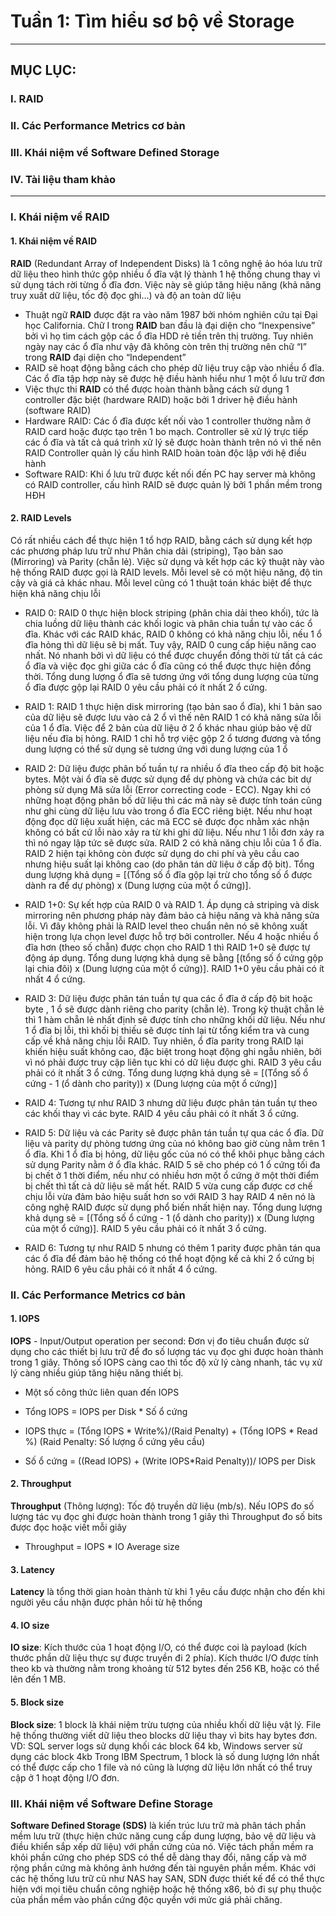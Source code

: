 
# Tuần 1: Tìm hiểu sơ bộ về Storage
---
## **MỤC LỤC:**

### I. RAID

### II. Các Performance Metrics cơ bản

### III. Khái niệm về Software Defined Storage

### IV. Tài liệu tham khảo
---
### I. Khái niệm về RAID
#### 1. Khái niệm về RAID
**RAID** (Redundant Array of Independent Disks) là 1 công nghệ ảo hóa lưu trữ dữ liệu theo hình thức gộp nhiều ổ đĩa vật lý thành 1 hệ thống chung thay vì sử dụng tách rời từng ổ đĩa đơn. Việc này sẽ giúp tăng hiệu năng (khả năng truy xuất dữ liệu, tốc độ đọc ghi…) và độ an toàn dữ liệu
- Thuật ngữ **RAID** được đặt ra vào năm 1987 bởi nhóm nghiên cứu tại Đại học California. Chữ I trong **RAID** ban đầu là đại diện cho “Inexpensive” bởi vì họ tìm cách gộp các ổ đĩa HDD rẻ tiền trên thị trường. Tuy nhiên ngày nay các ổ đĩa như vậy đã không còn trên thị trường nên chữ “I” trong **RAID** đại diện cho “Independent”
- RAID sẽ hoạt động bằng cách cho phép dữ liệu truy cập vào nhiều ổ đĩa. Các ổ đĩa tập hợp này sẽ được hệ điều hành hiểu như 1 một ổ lưu trữ đơn
- Việc thực thi **RAID** có thể được hoàn thành bằng cách sử dụng 1 controller đặc biệt (hardware RAID) hoặc bởi 1 driver hệ điều hành (software RAID)
 - Hardware RAID: Các ổ đĩa được kết nối vào 1 controller thường nằm ở RAID card hoặc được tạo trên 1 bo mạch. Controller sẽ xử lý trực tiếp các ổ đĩa và tất cả quá trình xử lý sẽ được hoàn thành trên nó vì thế nên RAID Controller quản lý cấu hình RAID hoàn toàn độc lập với hệ điều hành
 - Software RAID: Khi ổ lưu trữ được kết nối đến PC hay server mà không có RAID controller, cấu hình RAID sẽ được quản lý bởi 1 phần mềm trong HĐH




#### 2. RAID Levels
Có rất nhiều cách để thực hiện 1 tổ hợp RAID, bằng cách sử dụng kết hợp các phương pháp lưu trữ như Phân chia dải (striping), Tạo bản sao (Mirroring) và Parity (chẵn lẻ). Việc sử dụng và kết hợp các kỹ thuật này vào hệ thống RAID được gọi là RAID levels. Mỗi level sẽ có một hiệu năng, độ tin cậy và giá cả khác nhau. Mỗi level cũng có 1 thuật toán khác biệt để thực hiện khả năng chịu lỗi
- RAID 0: RAID 0 thực hiện block striping (phân chia dải theo khối), tức là chia luồng dữ liệu thành các khối logic và phân chia tuần tự vào các ổ đĩa. Khác với các RAID khác, RAID 0 không có khả năng chịu lỗi, nếu 1 ổ đĩa hỏng thì dữ liệu sẽ bị mất. Tuy vậy, RAID 0 cung cấp hiệu năng cao nhất. Nó nhanh bởi vì dữ liệu có thể được chuyển đồng thời từ tất cả các ổ đĩa và việc đọc ghi giữa các ổ đĩa cũng có thể được thực hiện đồng thời.
Tổng dung lượng ổ đĩa sẽ tương ứng với tổng dung lượng của từng ổ đĩa được gộp lại
RAID 0 yêu cầu phải có ít nhất 2 ổ cứng.

- RAID 1: RAID 1 thực hiện disk mirroring (tạo bản sao ổ đĩa), khi 1 bản sao của dữ liệu sẽ được lưu vào cả 2 ổ vì thế nên RAID 1 có khả năng sửa lỗi của 1 ổ đĩa. Việc để 2 bản của dữ liệu ở 2 ổ khác nhau giúp bảo vệ dữ liệu nếu đĩa bị hỏng. RAID 1 chỉ hỗ trợ việc gộp 2 ổ tương đương và tổng dung lượng có thể sử dụng sẽ tương ứng với dung lượng của 1 ổ
 
- RAID 2: Dữ liệu được phân bố tuần tự ra nhiều ổ đĩa theo cấp độ bit hoặc bytes. Một vài ổ đĩa sẽ được sử dụng để dự phòng và chứa các bit dự phòng sử dụng Mã sửa lỗi (Error correcting code - ECC). Ngay khi có những hoạt động phân bố dữ liệu thì các mã này sẽ được tính toán cũng như ghi cùng dữ liệu lưu vào trong ổ đĩa ECC riêng biệt. Nếu như hoạt động đọc dữ liệu xuất hiện, các mã ECC sẽ được đọc nhằm xác nhận không có bất cứ lỗi nào xảy ra từ khi ghi dữ liệu.
Nếu như 1 lỗi đơn xảy ra thì nó ngay lập tức sẽ được sửa. RAID 2 có khả năng chịu lỗi của 1 ổ đĩa.
RAID 2 hiện tại không còn được sử dụng do chi phí và yêu cầu cao nhưng hiệu suất lại không cao (do phân tán dữ liệu ở cấp độ bit). Tổng dung lượng khả dụng = [(Tổng số ổ đĩa gộp lại trừ cho tổng số ổ được dành ra để dự phòng) x (Dung lượng của một ổ cứng)].

- RAID 1+0: Sự kết hợp của RAID 0 và RAID 1. Áp dụng cả striping và disk mirroring nên phương pháp này đảm bảo cả hiệu năng và khả năng sửa lỗi. Vì đây không phải là RAID level theo chuẩn nên nó sẽ không xuất hiện trong lựa chọn level được hỗ trợ bởi controller. Nếu 4 hoặc nhiều ổ đĩa hơn (theo số chẵn) được chọn cho RAID 1 thì RAID 1+0 sẽ được tự động áp dụng. Tổng dung lượng khả dụng sẽ bằng [(tổng số ổ cứng gộp lại chia đôi) x  (Dung lượng của một ổ cứng)]. RAID 1+0 yêu cầu phải có ít nhất 4 ổ cứng.

- RAID 3: Dữ liệu được phân tán tuần tự qua các ổ đĩa ở cấp độ bit hoặc byte , 1 ổ sẽ được dành riêng cho parity (chẵn lẻ). Trong kỹ thuật chẵn lẻ thì 1 hàm chẵn lẻ nhất định sẽ được tính cho những khối dữ liệu. Nếu như 1 ổ đĩa bị lỗi, thì khối bị thiếu sẽ được tính lại từ tổng kiểm tra và cung cấp về khả năng chịu lỗi RAID. Tuy nhiên, ổ đĩa parity trong RAID lại khiến hiệu suất không cao, đặc biệt trong hoạt động ghi ngẫu nhiên, bởi vì nó phải được truy cập liên tục khi có dữ liệu được ghi. RAID 3 yêu cầu phải có ít nhất 3 ổ cứng.
Tổng dung lượng khả dụng sẽ = [(Tổng số ổ cứng - 1 (ổ dành cho parity)) x (Dung lượng của một ổ cứng)]

- RAID 4: Tương tự như RAID 3 nhưng dữ liệu được phân tán tuần tự theo các khối thay vì các byte. RAID 4 yêu cầu phải có ít nhất 3 ổ cứng.
- RAID 5: Dữ liệu và các Parity sẽ được phân tán tuần tự qua các ổ đĩa. Dữ liệu và parity dự phòng tương ứng của nó không bao giờ cùng nằm trên 1 ổ đĩa. Khi 1 ổ đĩa bị hỏng, dữ liệu gốc của nó có thể khôi phục bằng cách sử dụng Parity nằm ở ổ đĩa khác. RAID 5 sẽ cho phép có 1 ổ cứng tối đa bị chết ở 1 thời điểm, nếu như có nhiều hơn một ổ cứng ở một thời điểm bị chết thì tất cả dữ liệu sẽ mất hết.
RAID 5 vừa cung cấp được cơ chế chịu lỗi vừa đảm bảo hiệu suất hơn so với RAID 3 hay RAID 4 nên nó là công nghệ RAID được sử dụng phổ biến nhất hiện nay. 
Tổng dung lượng khả dụng sẽ = [(Tổng số ổ cứng - 1 (ổ dành cho parity)) x (Dung lượng của một ổ cứng)]. RAID 5 yêu cầu phải có ít nhất 3 ổ cứng.

- RAID 6: Tương tự như RAID 5 nhưng có thêm 1 parity được phân tán qua các ổ đĩa để đảm bảo hệ thống có thể hoạt động kể cả khi 2 ổ cứng bị hỏng. RAID 6 yêu cầu phải có ít nhất 4 ổ cứng.

### II. Các Performance Metrics cơ bản

#### 1. IOPS 
**IOPS** - Input/Output operation per second: Đơn vị đo tiêu chuẩn được sử dụng cho các thiết bị lưu trữ để đo số lượng tác vụ đọc ghi được hoàn thành trong 1 giây. Thông số IOPS càng cao thì tốc độ xử lý càng nhanh, tác vụ xử lý càng nhiều giúp tăng hiệu năng thiết bị.
- Một số công thức liên quan đến IOPS
 - Tổng IOPS = IOPS per Disk * Số ổ cứng

 - IOPS thực = (Tổng IOPS * Write%)/(Raid Penalty) + (Tổng IOPS * Read %) (Raid Penalty: Số lượng ổ cứng yêu cầu)

 - Số ổ cứng = ((Read IOPS) + (Write IOPS*Raid Penalty))/ IOPS per Disk

#### 2. Throughput
**Throughput** (Thông lượng): Tốc độ truyền dữ liệu (mb/s). Nếu IOPS đo số lượng tác vụ đọc ghi được hoàn thành trong 1 giây thì Throughput đo số bits được đọc hoặc viết mỗi giây
- Throughput = IOPS * IO Average size
#### 3. Latency
**Latency** là tổng thời gian hoàn thành từ khi 1 yêu cầu được nhận cho đến khi người yêu cầu nhận được phản hồi từ hệ thống

#### 4. IO size
**IO size**: Kích thước của 1 hoạt động I/O, có thể được coi là payload (kích thước phần dữ liệu thực sự được truyền đi 2 phía). Kích thước I/O được tính theo kb và thường nằm trong khoảng từ 512 bytes đến 256 KB, hoặc có thể lên đến 1 MB.
#### 5. Block size
**Block size**: 1 block là khái niệm trừu tượng của nhiều khối dữ liệu vật lý. File hệ thống thường viết dữ liệu theo blocks dữ liệu thay vì bits hay bytes đơn. 
VD: SQL server logs sử dụng khối các block 64 kb, Windows server sử dụng các block 4kb
Trong IBM Spectrum, 1 block là số dung lượng lớn nhất có thể được cấp cho 1 file và nó cũng là lượng dữ liệu lớn nhất có thể truy cập ở 1 hoạt động I/O đơn. 


### III. Khái niệm về Software Define Storage
**Software Defined Storage (SDS)** là kiến trúc lưu trữ mà phân tách phần mềm lưu trữ (thực hiện chức năng cung cấp dung lượng, bảo vệ dữ liệu và điều khiển sắp xếp dữ liệu) với phần cứng của nó. 
Việc tách phần mềm ra khỏi phần cứng cho phép SDS có thể dễ dàng thay đổi, nâng cấp và mở rộng phần cứng mà không ảnh hướng đến tài nguyên phần mềm. Khác với các hệ thống lưu trữ cũ như NAS hay SAN, SDN được thiết kế để có thể thực hiện với mọi tiêu chuẩn công nghiệp hoặc hệ thống x86, bỏ đi sự phụ thuộc của phần mềm vào phần cứng độc quyền với mức giá phải chăng.

